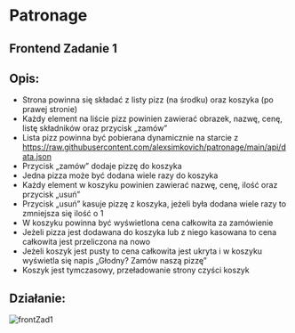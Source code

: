 # Patronage
## Frontend Zadanie 1

## Opis:

- Strona powinna się składać z listy pizz (na środku) oraz koszyka (po prawej stronie)
- Każdy element na liście pizz powinien zawierać obrazek, nazwę, cenę, listę składników
oraz przycisk „zamów”
- Lista pizz powinna być pobierana dynamicznie na starcie z
https://raw.githubusercontent.com/alexsimkovich/patronage/main/api/data.json
- Przycisk „zamów” dodaje pizzę do koszyka
- Jedna pizza może być dodana wiele razy do koszyka
- Każdy element w koszyku powinien zawierać nazwę, cenę, ilość oraz przycisk „usuń”
- Przycisk „usuń” kasuje pizzę z koszyka, jeżeli była dodana wiele razy to zmniejsza się
ilość o 1
- W koszyku powinna być wyświetlona cena całkowita za zamówienie
- Jeżeli pizza jest dodawana do koszyka lub z niego kasowana to cena całkowita jest
przeliczona na nowo
- Jeżeli koszyk jest pusty to cena całkowita jest ukryta i w koszyku wyświetla się napis
„Głodny? Zamów naszą pizzę”
- Koszyk jest tymczasowy, przeładowanie strony czyści koszyk


## Działanie:
![frontZad1](https://user-images.githubusercontent.com/38572172/142958582-7847930d-9d32-4813-b849-d13343ca11ef.png)
